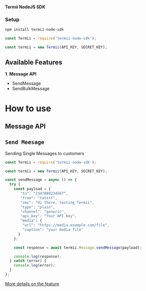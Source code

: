 #### Termii NodeJS SDK

### Setup

```bash 
npm install termii-node-sdk
```

```javascript
const Termii = require('termii-node-sdk');

const termii = new Termii(API_KEY, SECRET_KEY);
```

## Available Features

**1**. **Message API**

- SendMessage
- SendBulkMessage


# How to use

## Message API
## `Send Meesage`

Sending Single Messages to customers 

```javascript
const Termii = require('termii-node-sdk');

const termii = new Termii(API_KEY, SECRET_KEY);

const sendMessage = async () => {
  try {
    const payload = {
       "to": "2347880234567",
       "from": "talert",
       "sms": "Hi there, testing Termii",
       "type": "plain",
       "channel": "generic",
       "api_key": "Your API Key",
       "media": {
        "url": "https://media.example.com/file",
        "caption": "your media file"
      }    
    };

    const response = await termii.Message.sendMessage(payload);

    console.log(response);
  } catch (error) {
    console.log(error);
  }
};
```
<a href="https://developers.termii.com/messaging#send-message" target="_blank"> More details on the feature </a>
